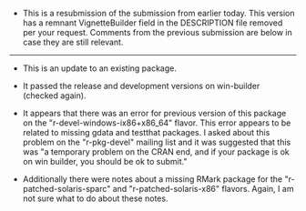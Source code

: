 * This is a resubmission of the submission from earlier today.  This version has a remnant VignetteBuilder field in the DESCRIPTION file removed per your request.  Comments from the previous submission are below in case they are still relevant.

----

* This is an update to an existing package.

* It passed the release and development versions on win-builder (checked again).

* It appears that there was an error for previous version of this package on the "r-devel-windows-ix86+x86_64" flavor.  This error appears to be related to missing gdata and testthat packages.  I asked about this problem on the "r-pkg-devel" mailing list and it was suggested that this was "a temporary problem on the CRAN end, and if your package is ok on win builder, you should be ok to submit."

* Additionally there were notes about a missing RMark package for the "r-patched-solaris-sparc" and "r-patched-solaris-x86" flavors.  Again, I am not sure what to do about these notes.

